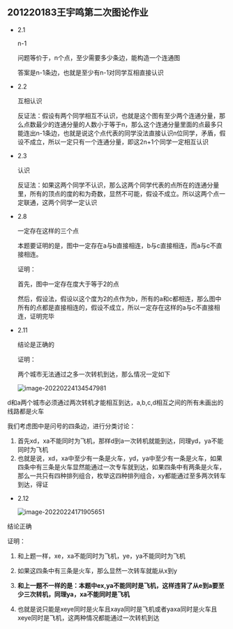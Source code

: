 ## 201220183王宇鸣第二次图论作业

- 2.1

  n-1

  问题等价于，n个点，至少需要多少条边，能构造一个连通图

  答案是n-1条边，也就是至少有n-1对同学互相直接认识

- 2.2

  互相认识

  反证法：假设有两个同学相互不认识，也就是这个图有至少两个连通分量，那么点数最少的连通分量的人数小于等于n，那么这个连通分量里面的点最多只能连出n-1条边，也就是说这个点代表的同学没法直接认识n位同学，矛盾，假设不成立，所以一定只有一个连通分量，即这2n+1个同学一定相互认识

- 2.3

  认识

  反证法：如果这两个同学不认识，那么这两个同学代表的点所在的连通分量里，所有的顶点的度的和为奇数，显然不可能，假设不成立。所以这两个点一定联通，这两个同学一定认识

- 2.8

  一定存在这样的三个点

  本题要证明的是，图中一定存在a与b直接相连，b与c直接相连，而a与c不直接相连。

  证明：

  首先，图中一定存在度大于等于2的点

  然后，假设法，假设以这个度为2的点作为b，所有的a和c都相连，那么图中所有的点都是直接相连的，假设不成立，所以一定存在这样的a与c不直接相连，证明完毕

- 2.11

  结论是正确的

  证明：

  两个城市无法通过之多一次转机到达，那么情况一定如下

  ![image-20220224134547981](C:\Users\78381\AppData\Roaming\Typora\typora-user-images\image-20220224134547981.png)

d和a两个城市必须通过两次转机才能相互到达，a,b,c,d相互之间的所有未画出的线路都是火车

我们考虑图中是问号的四条边，进行分类讨论：

1. 首先xd，xa不能同时为飞机，那样d到a一次转机就能到达，同理yd，ya不能同时为飞机
2. 也就是说，xd，xa中至少有一条是火车，yd，ya中至少有一条是火车，如果四条中有三条是火车显然能通过一次专车就到达，如果四条中有两条是火车，那么一共只有四种排列组合，枚举这四种排列组合，xy都能通过至多两次转车到达，得证

- 2.12

  ![image-20220224171905651](C:\Users\78381\AppData\Roaming\Typora\typora-user-images\image-20220224171905651.png)

结论正确

证明：

1. 和上题一样，xe，xa不能同时为飞机，ye，ya不能同时为飞机

2. 如果这四条中有三条是火车，那么显然一次转车就能从x到y
3. **和上一题不一样的是：本题中ex,ya不能同时是飞机，这样违背了从e到a要至少三次转机，同理ya，xa不能同时是飞机**
4. 也就是说只能是xeye同时是火车且xaya同时是飞机或者yaxa同时是火车且xeye同时是飞机，这两种情况都能通过一次转机到达

